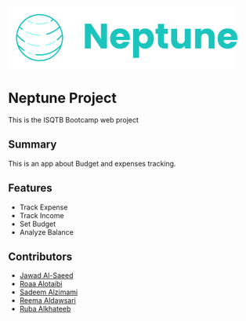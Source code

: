 ![Neptune](assets/media/logos/Neptune-Main-Logo.png)


# Neptune Project

This is the ISQTB Bootcamp web project 

## Summary

This is an app about Budget and expenses tracking.

## Features

* Track Expense  
* Track Income  
* Set Budget
* Analyze Balance


## Contributors

* [Jawad Al-Saeed](https://github.com/JawadAlSaeed)  
* [Roaa Alotaibi](https://github.com/rroaa)  
* [Sadeem Alzimami](https://github.com/sadeemNasser)  
* [Reema Aldawsari](https://github.com/ReemaAbdullah)  
* [Ruba Alkhateeb](https://github.com/RubaAlkhateeb)  
